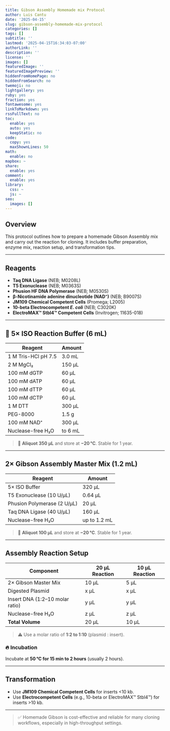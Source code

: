 ```yaml
---
title: Gibson Assembly Homemade mix Protocol
author: Luis Cantu
date: '2025-04-15'
slug: gibson-assembly-homemade-mix-protocol
categories: []
tags: []
subtitle: ''
lastmod: '2025-04-15T16:34:03-07:00'
authorLink: ''
description: ''
license: ''
images: []
featuredImage: ''
featuredImagePreview: ''
hiddenFromHomePage: no
hiddenFromSearch: no
twemoji: no
lightgallery: yes
ruby: yes
fraction: yes
fontawesome: yes
linkToMarkdown: yes
rssFullText: no
toc:
  enable: yes
  auto: yes
  keepStatic: no
code:
  copy: yes
  maxShownLines: 50
math:
  enable: no
mapbox: ~
share:
  enable: yes
comment:
  enable: yes
library:
  css: ~
  js: ~
seo:
  images: []
---
```

## Overview

This protocol outlines how to prepare a homemade Gibson Assembly mix and carry out the reaction for cloning. It includes buffer preparation, enzyme mix, reaction setup, and transformation tips.

---

## Reagents

- **Taq DNA Ligase** (NEB; M0208L)  
- **T5 Exonuclease** (NEB; M0363S)  
- **Phusion HF DNA Polymerase** (NEB; M0530S)  
- **β-Nicotinamide adenine dinucleotide (NAD⁺)** (NEB; B9007S)  
- **JM109 Chemical Competent Cells** (Promega; L2005)  
- **10-beta Electrocompetent *E. coli*** (NEB; C3020K)  
- **ElectroMAX™ Stbl4™ Competent Cells** (Invitrogen; 11635-018)  

---

## 🧪 5× ISO Reaction Buffer (6 mL)

| Reagent                           | Amount     |
|----------------------------------|------------|
| 1 M Tris-HCl pH 7.5              | 3.0 mL     |
| 2 M MgCl₂                        | 150 μL     |
| 100 mM dGTP                      | 60 μL      |
| 100 mM dATP                      | 60 μL      |
| 100 mM dTTP                      | 60 μL      |
| 100 mM dCTP                      | 60 μL      |
| 1 M DTT                          | 300 μL     |
| PEG-8000                         | 1.5 g      |
| 100 mM NAD⁺                      | 300 μL     |
| Nuclease-free H₂O               | to 6 mL    |

> 📌 **Aliquot 350 μL** and store at **−20 °C**. Stable for 1 year.

---

##  2× Gibson Assembly Master Mix (1.2 mL)

| Reagent                        | Amount     |
|--------------------------------|------------|
| 5× ISO Buffer                 | 320 μL     |
| T5 Exonuclease (10 U/μL)      | 0.64 μL    |
| Phusion Polymerase (2 U/μL)   | 20 μL      |
| Taq DNA Ligase (40 U/μL)      | 160 μL     |
| Nuclease-free H₂O             | up to 1.2 mL |

> 📌 **Aliquot 100 μL** and store at **−20 °C**. Stable for 1 year.

---

## Assembly Reaction Setup

| Component                       | 20 μL Reaction | 10 μL Reaction |
|--------------------------------|----------------|----------------|
| 2× Gibson Master Mix           | 10 μL          | 5 μL           |
| Digested Plasmid               | x μL           | x μL           |
| Insert DNA (1:2–10 molar ratio) | y μL           | y μL           |
| Nuclease-free H₂O             | z μL           | z μL           |
| **Total Volume**               | 20 μL          | 10 μL          |

> ⚠️ Use a molar ratio of **1:2 to 1:10** (plasmid : insert).

### 🔥 Incubation
Incubate at **50 °C for 15 min to 2 hours** (usually 2 hours).

---

## Transformation

- Use **JM109 Chemical Competent Cells** for inserts <10 kb.  
- Use **Electrocompetent Cells** (e.g., 10-beta or ElectroMAX™ Stbl4™) for inserts >10 kb.  


---

> ✅ Homemade Gibson is cost-effective and reliable for many cloning workflows, especially in high-throughput settings.
<!--more-->

